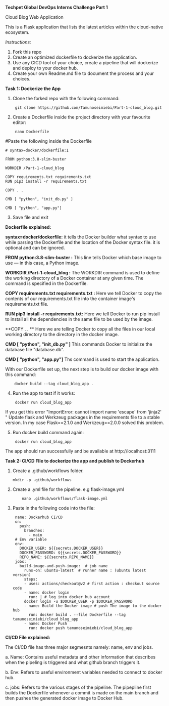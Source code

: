**Techpet Global DevOps Interns Challenge Part 1**

Cloud Blog Web Application

This is a Flask application that lists the latest articles within the cloud-native ecosystem.

*Instructions:*

1. Fork this repo
2. Create an optimized dockerfile to dockerize the application.
3. Use any CICD tool of your choice, create a pipeline that will dockerize and deploy to your docker hub.
4. Create your own Readme.md file to document the process and your choices.





 **Task 1: Dockerize the App**


1. Clone the forked repo with the following command:

	 	git clone https://github.com/Tamunoseimiebi/Part-1-cloud_blog.git
	 
	
	
2. Create a Dockerfile inside the project directory with your favourite editor:

		nano Dockerfile

		
#Paste the following inside the Dockerfile	

	# syntax=docker/dockerfile:1

	FROM python:3.8-slim-buster

	WORKDIR /Part-1-cloud_blog

	COPY requirements.txt requirements.txt
	RUN pip3 install -r requirements.txt

	COPY . .

	CMD [ "python", "init_db.py" ]

	CMD [ "python", "app.py"]
	
	
	
3. Save file and exit



**Dockerfile explained:**

**syntax=docker/dockerfile:** it tells the Docker builder what syntax to use while parsing the Dockerfile and the location of the Docker syntax file. it is optional and can be ignored.


**FROM python:3.8-slim-buster :** This line tells Docker which base image to use — in this case, a Python image. 


**WORKDIR /Part-1-cloud_blog :** The WORKDIR command is used to define the working directory of a Docker container at any given time. The command is specified in the Dockerfile.


**COPY requirements.txt requirements.txt :**  Here we tell Docker to copy the contents of our requirements.txt file into the container image's requirements.txt file. 


**RUN pip3 install -r requirements.txt:** Here we tell Docker to run pip install to install all the dependencies in the same file to be used by the image.


**COPY . . **  Here we are telling Docker to copy all the  files in our local working directory to the directory in the docker image.


**CMD [ "python", "init_db.py" ]**  This commands Docker to initialize the database file "database.db".


**CMD [ "python", "app.py"]** Ths command is used to start the application.





With our Dockerfile set up, the next step is to build our docker image with this command:

		docker build --tag cloud_blog_app .


4. Run the app to test if it works:

 		docker run cloud_blog_app


If you get this error "ImportError: cannot import name 'escape' from 'jinja2' " Update flask and Werkzeug packages in the requirements file to a stable  version. In my case  Flask==2.1.0 and Werkzeug==2.0.0 solved this problem.


5. Run docker build command again:  
  
   	  	docker run cloud_blog_app 


The app should run successfully and be available at http://localhost:3111




**Task 2: CI/CD FIle to dockerize the app and publish to Dockerhub**


1.  Create a .github/workflows folder.

		mkdir -p .github/workflows
	
	
2. Create a .yml file for the pipeline. e.g flask-image.yml

	       nano .github/workflows/flask-image.yml


3. Paste in the following code into the file:


		name: Dockerhub CI/CD
		on:
		  push:
		    branches:
		      - main
		# Env variable
		env:
		  DOCKER_USER: ${{secrets.DOCKER_USER}}
		  DOCKER_PASSWORD: ${{secrets.DOCKER_PASSWORD}}
		  REPO_NAME: ${{secrets.REPO_NAME}}
		jobs:
		  build-image-and-push-image:  # job name
		    runs-on: ubuntu-latest  # runner name : (ubuntu latest version) 
		    steps:
		    - uses: actions/checkout@v2 # first action : checkout source code
		    - name: docker login
		      run: | # log into docker hub account
			docker login -u $DOCKER_USER -p $DOCKER_PASSWORD  
		    - name: Build the Docker image # push The image to the docker hub
		      run: docker build . --file Dockerfile --tag tamunoseimiebi/cloud_blog_app
		    - name: Docker Push
		      run: docker push tamunoseimiebi/cloud_blog_app



**CI/CD File explained:**


The CI/CD file has three major segmesnts namely: name, env and jobs.

a. Name: Contains useful metadata and other information that describes when the pipeling is triggered and what github branch triggers it.

b. Env: Refers to useful environment variables needed to connect to docker hub.

c. jobs: Refers to the various stages of the pipeline. The pipepline first builds the Dockerfile whenever a commit is made on the main branch and then pushes the generated docker image to Docker Hub.


